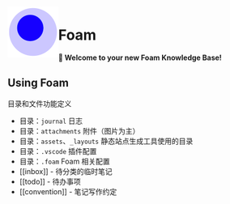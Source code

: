 <img src="attachments/foam-icon.png" width=100 align="left">

# Foam

**👋 Welcome to your new Foam Knowledge Base!**

## Using Foam

目录和文件功能定义

- 目录：`journal` 日志
- 目录：`attachments` 附件（图片为主）
- 目录：`assets`、`_layouts` 静态站点生成工具使用的目录
- 目录：`.vscode` 插件配置
- 目录：`.foam` Foam 相关配置
- [[inbox]] - 待分类的临时笔记
- [[todo]] - 待办事项
- [[convention]] - 笔记写作约定
